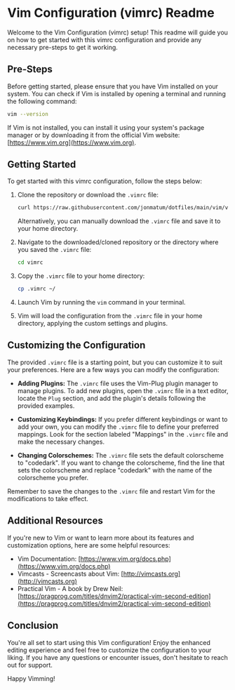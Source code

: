 # Vim Configuration (vimrc) Readme

Welcome to the Vim Configuration (vimrc) setup! This readme will guide you on how to get started with this vimrc configuration and provide any necessary pre-steps to get it working.

## Pre-Steps

Before getting started, please ensure that you have Vim installed on your system. You can check if Vim is installed by opening a terminal and running the following command:

```bash
vim --version
```

If Vim is not installed, you can install it using your system's package manager or by downloading it from the official Vim website: [https://www.vim.org](https://www.vim.org).

## Getting Started

To get started with this vimrc configuration, follow the steps below:

1. Clone the repository or download the `.vimrc` file:
   ```bash
   curl https://raw.githubusercontent.com/jonmatum/dotfiles/main/vim/vimrc > .vimrc
   ```
   Alternatively, you can manually download the `.vimrc` file and save it to your home directory.

2. Navigate to the downloaded/cloned repository or the directory where you saved the `.vimrc` file:
   ```bash
   cd vimrc
   ```

3. Copy the `.vimrc` file to your home directory:
   ```bash
   cp .vimrc ~/
   ```

4. Launch Vim by running the `vim` command in your terminal.

5. Vim will load the configuration from the `.vimrc` file in your home directory, applying the custom settings and plugins.

## Customizing the Configuration

The provided `.vimrc` file is a starting point, but you can customize it to suit your preferences. Here are a few ways you can modify the configuration:

- **Adding Plugins:** The `.vimrc` file uses the Vim-Plug plugin manager to manage plugins. To add new plugins, open the `.vimrc` file in a text editor, locate the `Plug` section, and add the plugin's details following the provided examples.

- **Customizing Keybindings:** If you prefer different keybindings or want to add your own, you can modify the `.vimrc` file to define your preferred mappings. Look for the section labeled "Mappings" in the `.vimrc` file and make the necessary changes.

- **Changing Colorschemes:** The `.vimrc` file sets the default colorscheme to "codedark". If you want to change the colorscheme, find the line that sets the colorscheme and replace "codedark" with the name of the colorscheme you prefer.

Remember to save the changes to the `.vimrc` file and restart Vim for the modifications to take effect.

## Additional Resources

If you're new to Vim or want to learn more about its features and customization options, here are some helpful resources:

- Vim Documentation: [https://www.vim.org/docs.php](https://www.vim.org/docs.php)
- Vimcasts - Screencasts about Vim: [http://vimcasts.org](http://vimcasts.org)
- Practical Vim - A book by Drew Neil: [https://pragprog.com/titles/dnvim2/practical-vim-second-edition](https://pragprog.com/titles/dnvim2/practical-vim-second-edition)

## Conclusion

You're all set to start using this Vim configuration! Enjoy the enhanced editing experience and feel free to customize the configuration to your liking. If you have any questions or encounter issues, don't hesitate to reach out for support.

Happy Vimming!
